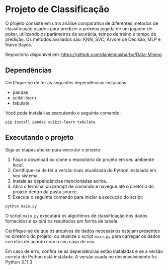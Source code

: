 # Projeto de Classificação

O projeto consiste em uma análise comparativa de diferentes métodos de classificação usados para predizer a próxima jogada de um jogador de poker, utilizando os parâmetros de acurácia, tempo de treino e tempo de predição. Os métodos avaliados são: KNN, SVC, Árvore de Decisão, MLP e Naive Bayes.

Repositório disponível em: https://github.com/danieldiasbarbo/Data-Mining

## Dependências

Certifique-se de ter as seguintes dependências instaladas:

- pandas
- scikit-learn
- tabulate

Você pode instalá-las executando o seguinte comando:
```
pip install pandas scikit-learn tabulate
```

## Executando o projeto

Siga as etapas abaixo para executar o projeto:

1. Faça o download ou clone o repositório do projeto em seu ambiente local.
2. Certifique-se de ter a versão mais atualizada do Python instalado em seu sistema.
3. Instale as dependências mencionadas acima.
4. Abra o terminal ou prompt de comando e navegue até o diretório do projeto dentro da pasta source.
5. Execute o seguinte comando para iniciar a execução do script:
```
python main.py
```

O script `main.py` executará os algoritmos de classificação nos dados fornecidos e exibirá os resultados em forma de tabela.

Certifique-se de que os arquivos de dados necessários estejam presentes no diretório do projeto, ou atualize o script `main.py` para carregar os dados corretos de acordo com o seu caso de uso.

Em caso de erro, confira se as dependências estão instaladas e se a versão correta do Python está instalada. A versão usada no desenvolvimento foi Python 3.11.3
